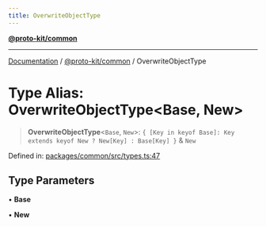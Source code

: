 ```yaml
---
title: OverwriteObjectType
---
```


[**@proto-kit/common**](../README.md)

***

[Documentation](../../../README.md) / [@proto-kit/common](../README.md) / OverwriteObjectType

# Type Alias: OverwriteObjectType\<Base, New\>

> **OverwriteObjectType**\<`Base`, `New`\>: `{ [Key in keyof Base]: Key extends keyof New ? New[Key] : Base[Key] }` & `New`

Defined in: [packages/common/src/types.ts:47](https://github.com/proto-kit/framework/blob/28efa802e3737fc3b77339148b307ef7246f3ef1/packages/common/src/types.ts#L47)

## Type Parameters

• **Base**

• **New**
